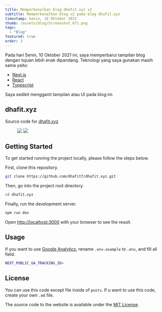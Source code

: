 ```yaml
---
title: Memperkenalkan blog dhafit.xyz v2
subtitle: Memperkenalkan blog v2 pada blog dhafit.xyz
timestamp: Senin, 18 Oktober 2021
thumb: /assets/blog/Screenshot_671.png
tags:
  - "Blog"
featured: true
order: 3
---
```


Pada hari Senin, 10 Oktober 2021 ini, saya memperbarui tampilan blog dengan tujuan lebih enak dipandang. Teknologi yang saya gunakan masih sama yaitu:

- [Next.js](https://nextjs.org/)
- [React](https://reactjs.org/)
- [Typescript](https://www.typescriptlang.org/)

Saya sedikit mengganti tampilan atau UI pada blog ini.

## dhafit.xyz

Source code for [dhafit.xyz](http://dhafit.xyz/)

<figure>
<div className="left">
 <img src="https://img.shields.io/github/last-commit/dhafitf/dhafit.xyz?color=blue" />
 <img src="https://img.shields.io/github/repo-size/dhafitf/dhafit.xyz" />
 </div>
</figure>

## Getting Started

To get started running the project locally, please follow the steps below.

First, clone this repository.

```bash
git clone https://github.com/dhafitf/dhafit.xyz.git
```

Then, go into the project root directory.

```bash
cd dhafit.xyz
```

Finally, run the development server.

```bash
npm run dev
```

Open [http://localhost:3000](http://localhost:3000) with your browser to see the result.

## Usage

If you want to use [Google Analytics](https://analytics.google.com/), rename `.env.example` to `.env`, and fill all field.

```bash
NEXT_PUBLIC_GA_TRACKING_ID=
```

## License

You can use this code except file inside of `posts`. If u want to use this code, create your own `.md` file.

The source code to the website is available under the [MIT License](https://github.com/dhafitf/dhafit.xyz/blob/master/LICENSE).
